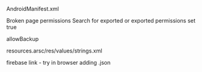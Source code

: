 AndroidManifest.xml

Broken page permissions
Search for exported or exported permissions set true

allowBackup


resources.arsc/res/values/strings.xml

firebase link - try in browser adding .json